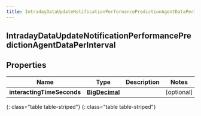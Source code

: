 ```yaml
---
title: IntradayDataUpdateNotificationPerformancePredictionAgentDataPerInterval
---
```

## IntradayDataUpdateNotificationPerformancePredictionAgentDataPerInterval


## Properties

| Name | Type | Description | Notes |
| ------------ | ------------- | ------------- | ------------- |
| **interactingTimeSeconds** | [**BigDecimal**](BigDecimal.html) |  |  [optional] |
{: class="table table-striped"}
{: class="table table-striped"}


